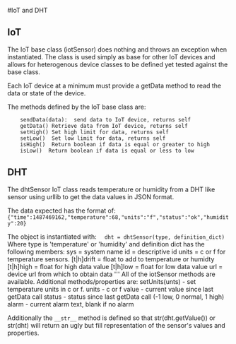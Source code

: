 #IoT and DHT

## IoT
The IoT base class (iotSensor) does nothing and throws an exception when instantiated. 
The class is used simply as base for other IoT devices and allows for heterogenous 
device classes to be defined yet tested against the base class. 


Each IoT device at a minimum must provide a getData method to read the data or state of the 
device. 

The methods defined by the IoT base class are:
```
    sendData(data):  send data to IoT device, returns self
    getData() Retrieve data from IoT device, returns self
    setHigh() Set high limit for data, returns self
    setLow()  Set low limit for data, returns self
    isHigh()  Return boolean if data is equal or greater to high
    isLow()  Return boolean if data is equal or less to low
```
## DHT
The dhtSensor IoT class reads temperature or humidity from a DHT like sensor using urllib 
to get the data values in JSON format. 

The data expected has the format of: 
``` {"time":1487469162,"temperature":68,"units":"f","status":"ok","humidity":20} ```

The object is instantiated with:
 ```   dht = dhtSensor(type, definition_dict) ```
Where
    type  is 'temperature' or 'humidity'
and
    definition dict has the following members:
                sys = system name
                id = descriptive id
                units = c or f for temperature sensors.
                [t|h]drift = float to add to temperature or humidty
                [t|h]high = float for high data value 
                [t|h]low  = float for low data value 
                url = device url from which to obtain data
'''
All of the iotSensor methods are available. Additional methods/properties are:
    setUnits(unts)  - set temperature units in c or f. 
    units   - c or f
    value   - current value since last getData call
    status  - status since last getData call (-1 low, 0 normal, 1 high)
    alarm   - current alarm text, blank if no alarm
    
Additionally the ```__str__``` method is defined so that str(dht.getValue()) or
str(dht) will return an ugly but fill representation of the sensor's values and properties.



